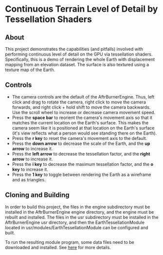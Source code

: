 # Continuous Terrain Level of Detail by Tessellation Shaders
## About
This project demonstrates the capabilities (and pitfalls) involved with performing continuous level of detail on the GPU via tessellation shaders. Specifically, this is a demo of rendering the whole Earth with displacement mapping from an elevation dataset. The surface is also textured using a texture map of the Earth.

## Controls
- The camera controls are the default of the AftrBurnerEngine. Thus, left click and drag to rotate the camera, right click to move the camera forwards, and right click + hold shift to move the camera backwards. Use the scroll wheel to increase or decrease camera movement speed.
- Press the **space bar** to reorient the camera's movement axis so that it matches the current location on the Earth's surface. This makes the camera seem like it is positioned at that location on the Earth's surface (it's view reflects what a person would see standing there on the Earth).
- Press the **r key** to reset the camera's movement axis to the default.
- Press the **down arrow** to decrease the scale of the Earth, and the **up arrow** to increase it.
- Press the **left arrow** to decrease the tessellation factor, and the **right arrow** to increase it.
- Press the **i key** to decrease the maximum tessellation factor, and the **o key** to increase it.
- Press the **1 key** to toggle between rendering the Earth as a wireframe and as triangles.

## Cloning and Building
In order to build this project, the files in the engine subdirectory must be installed in the AftrBurnerEngine engine directory, and the engine must be rebuilt and installed. The files in the usr subdirectory must be installed in the AftrBurnerEngine usr directory, and then the EarthTessellationModule located in usr/modules/EarthTessellationModule can be configured and built.

To run the resulting module program, some data files need to be downloaded and installed. See [here](usr/modules/EarthTessellationModule/mm/images/README.md) for more details.